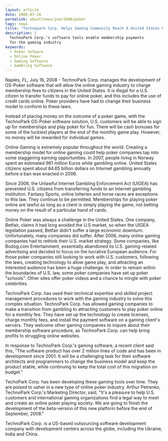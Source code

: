 ```yaml
---
layout: article
date: 2008-07-18
permalink: about/news/year2008/poker
tags: news
title: "Technopark Corp. Helps Gaming Community Reach A United States Market"
description: |
  TechnoPark Corp.'s software tools enable membership payments
  for the gaming industry
keywords:
  - Poker Sofware
  - Online Poker
  - Gaming Software
  - Gambling Software
---
```


Naples, FL, July 16, 2008 - TechnoPark Corp. manages the development of GS-Poker software that will
allow the online gaming industry to charge membership fees to citizens in the United States. It is
illegal for a U.S. citizen to transfer funds to pay for online poker, and this includes the use of
credit cards online. Poker providers have had to change their business model to conform to these laws.

Instead of placing money on the outcome of a poker game, with the TechnoPark GS-Poker software
solution, U.S. customers will be able to sign up for memberships and play poker for fun. There will
be cash bonuses for some of the luckiest players at the end of the monthly game play. However, no
money will be rewarded for individual games.

Online Gaming is extremely popular throughout the world. Creating a membership model for online
gaming could help poker companies tap into some staggering earning opportunities. In 2007, people
living in Norway spent an estimated 961 million Euros while gambling online. United States citizens
spent about 84.65 billion dollars on Internet gambling annually before a ban was enacted in 2006.

Since 2006, the Unlawful Internet Gambling Enforcement Act (UIGEA) has prevented U.S. citizens from
transferring funds to an Internet gambling institution. Fantasy Sports, online lotteries and horse
races are exceptions to this law. They continue to be permitted. Memberships for playing poker
online are lawful as long as a client is simply playing the game, not betting money on the result of
a particular hand of cards.

Online Poker was always a challenge in the United States. One company, Betfair, claims it had long
avoided the U.S market, so when the UIGEA legislation passed, Betfair didn't suffer a large economic
downturn. Unfortunately, many companies did suffer. After 2006, many online gaming companies had to
rethink their U.S. market strategy. Some companies, like Bodog.com Entertainment, essentially
abandoned its U.S. gaming-related advertising and decided to focus on the lucrative European
audience. For those poker companies still looking to work with U.S. customers, following the laws,
creating technology to allow game play, and attracting an interested audience has been a huge
challenge. In order to remain within the boundaries of U.S. law, some poker companies have set up
poker "schools". Other sites offer poker videos and a chance to mingle with poker celebrities.

TechnoPark Corp. has used their technical expertise and skilled project management procedures to
work with the gaming industry to solve this complex situation. TechnoPark Corp. has allowed gaming
companies to make a transition from gambling to attracting customers to play poker online for a
monthly fee. They have set up the technology to create licenses, charge monthly fees, and install
the payment software on a gaming client's servers. They welcome other gaming companies to inquire
about their membership software procedure, as TechnoPark Corp. can help bring profits to struggling
online websites.

In response to TechnoPark Corp.'s gaming software, a recent client said this, "The software product
has over 2 million lines of code and has been in development since 2001. It will be a challenging
task for their software architects and programmers to change the business model and keep the product
stable, while continuing to keep the total cost of this migration on budget."

TechoPark Corp. has been developing these gaming tools over time. They are poised to usher in a new
type of online poker industry. Arthur Petrenko, TechnoPark Corp.'s Marketing Director, said, "It's a
pleasure to help U.S. customers and international gaming organizations find a legal way to meet and
create an online poker playing society. We are going to finish the development of the beta-version
of this new platform before the end of September, 2008."

TechnoPark Corp. is a US-based outsourcing software development company with development centers
across the globe, including the Ukraine, India and China.
